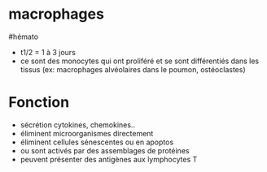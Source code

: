 # macrophages
#hémato 


- t1/2 = 1 à 3 jours 
- ce sont des monocytes qui ont proliféré et se sont différentiés dans les tissus (ex: macrophages alvéolaires dans le poumon, ostéoclastes) 


# Fonction


- sécrétion cytokines, chemokines.. 
- éliminent microorganismes directement 
- éliminent cellules sénescentes ou en apoptos 
- ou sont activés par des assemblages de protéines 
- peuvent présenter des antigènes aux lymphocytes T 

